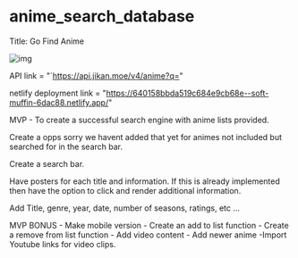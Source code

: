 # anime_search_database

Title: Go Find Anime 

![img](https://res.cloudinary.com/practicaldev/image/fetch/s--8J4Ymz1k--/c_imagga_scale,f_auto,fl_progressive,h_900,q_auto,w_1600/https://dev-to-uploads.s3.amazonaws.com/uploads/articles/kjn8iemuegxtuyh7ap75.png)

API link = "`https://api.jikan.moe/v4/anime?q="

netlify deployment link = "https://640158bbda519c684e9cb68e--soft-muffin-6dac88.netlify.app/"



MVP - To create a successful search engine with 
anime lists provided.

Create a opps sorry we havent added that yet for animes not included but searched for in the 
search bar.

Create a search bar.

Have posters for each title and information. If this is already implemented then have the option to click and render additional information. 

Add Title, genre, year, date, number of seasons, ratings, etc ...













MVP BONUS - Make mobile version
          - Create an add to list function
          - Create a remove from list function
          - Add video content
          - Add newer anime
          -Import Youtube links for video clips. 

